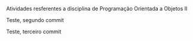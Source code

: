 Atividades resferentes a disciplina de Programação Orientada a Objetos II

Teste, segundo commit

Teste, terceiro commit